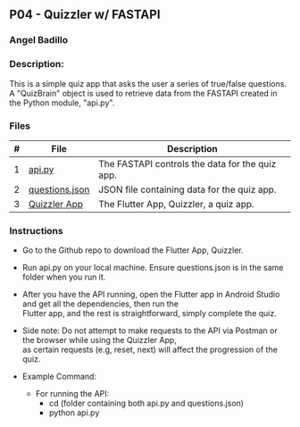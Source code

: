 ## P04 - Quizzler w/ FASTAPI
### Angel Badillo
### Description:

This is a simple quiz app that asks the user a series of true/false questions.
A "QuizBrain" object is used to retrieve data from the FASTAPI created in the Python module, "api.py".


### Files

|   #   | File                            | Description              |
| :---: | ------------------------------- | ------------------------ |
|   1   | [api.py](https://github.com/It-Is-Legend27/4443-MOB-Badillo/blob/main/Assignments/A04/api.py)                | The FASTAPI controls the data for the quiz app.|
|   2   | [questions.json](https://github.com/It-Is-Legend27/4443-MOB-Badillo/blob/main/Assignments/A04/questions.json) | JSON file containing data for the quiz app.     |
|   3   | [Quizzler App](https://github.com/It-Is-Legend27/P04_Quizzler)  | The Flutter App, Quizzler, a quiz app. |


### Instructions

- Go to the Github repo to download the Flutter App, Quizzler.
- Run api.py on your local machine. Ensure questions.json is
  in the same folder when you run it.
- After you have the API running, open the Flutter app in Android Studio and get all the dependencies, then run the <br>
  Flutter app, and the rest is straightforward, simply complete the quiz.
- Side note: Do not attempt to make requests to the API via Postman or the browser while using the Quizzler App, <br>
  as certain requests (e.g, reset, next) will affect the progression of the quiz.

- Example Command:
    - For running the API:
        - cd (folder containing both api.py and questions.json)
        - python api.py
